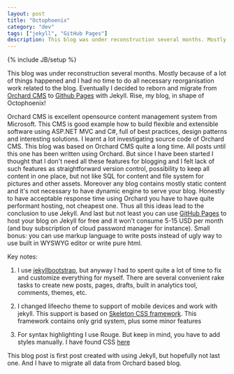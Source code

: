 ```yaml
---
layout: post
title: "Octophoenix"
category: "dev"
tags: ["jekyll", "GitHub Pages"]
description: This blog was under reconstruction several months. Mostly because of a lot of things happened and I had no time to do all necessary reorganisation work related to the blog. Eventually I decided to reborn and migrate from Orchard CMS to Github Pages with Jekyll. Rise, my blog, in shape of Octophoenix! 
---
```

{% include JB/setup %}

This blog was under reconstruction several months. Mostly because of a lot of things happened and I had no time to do all necessary reorganisation work related to the blog. Eventually I decided to reborn and migrate from [Orchard CMS][orchard] to [Github Pages][gp] with Jekyll. Rise, my blog, in shape of Octophoenix! 

<!--more-->
Orchard CMS is excellent opensource content management system from Microsoft. This CMS is good example how to build flexible and extensible software using ASP.NET MVC and C#, full of best practices, design patterns and interesting solutions. I learnt a lot investigating source code of Orchard CMS. This blog was based on Orchard CMS quite a long time. All posts until this one has been written using Orchard. But since I have been started I thought that I don't need all these features for blogging and I felt lack of such features as straightforward version control, possibility to keep all content in one place, but not like SQL for content and file system for pictures and other assets. Moreover any blog contains mostly static content and it's not necessary to have dynamic engine to serve your blog. Honestly to have acceptable response time using Orchard you have to have quite performant hosting, not cheapest one. Thus all this ideas lead to the conclusion to use Jekyll. And last but not least you can use [GitHub Pages][gpj] to host your blog on Jekyll for free and it won't consume 5-15 USD per month (and buy subscription of cloud password manager for instance). Small bonus: you can use markup language to write posts instead of ugly way to use built in WYSWYG editor or write pure html.

Key notes:

1. I use [jekyllbootstrap][jb], but anyway I had to spent quite a lot of time to fix and customize everything for myself. There are several convenient rake tasks to create new posts, pages, drafts, built in analytics tool, comments, themes, etc.

2. I changed lifeecho theme to support of mobile devices and work with jekyll. This support is based on [Skeleton CSS framework][skeleton]. This framework contains only grid system, plus some minor features

3. For syntax highlighting I use Rouge. But keep in mind, you have to add styles manually. I have found CSS [here][css]

This blog post is first post created with using Jekyll, but hopefully not last one. 
And I have to migrate all data from Orchard based blog.

[orchard]: http://www.orchardproject.net/
[gp]: https://help.github.com/articles/what-are-github-pages
[gpj]: https://help.github.com/articles/using-jekyll-with-pages
[jb]: http://jekyllbootstrap.com
[skeleton]: http://www.getskeleton.com/
[css]: http://richleland.github.io/pygments-css/